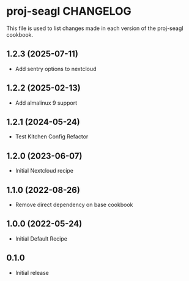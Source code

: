 # proj-seagl CHANGELOG

This file is used to list changes made in each version of the proj-seagl cookbook.

1.2.3 (2025-07-11)
------------------
- Add sentry options to nextcloud

1.2.2 (2025-02-13)
------------------
- Add almalinux 9 support

1.2.1 (2024-05-24)
------------------
- Test Kitchen Config Refactor

1.2.0 (2023-06-07)
------------------
- Initial Nextcloud recipe

1.1.0 (2022-08-26)
------------------
- Remove direct dependency on base cookbook

1.0.0 (2022-05-24)
------------------
- Initial Default Recipe

## 0.1.0

- Initial release

